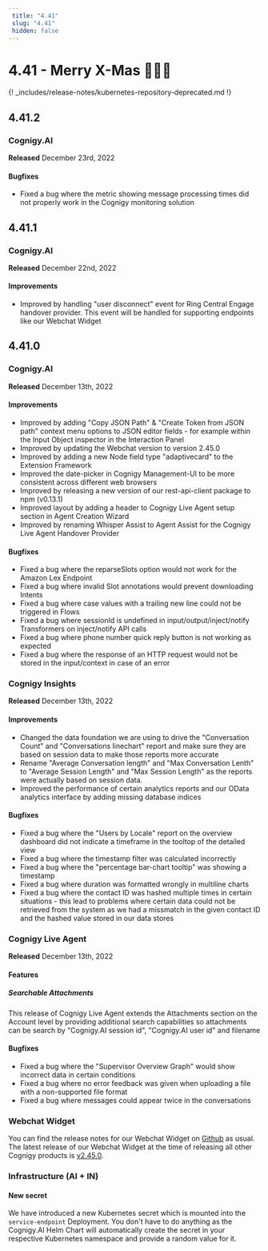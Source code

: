 ```yaml
---
 title: "4.41" 
 slug: "4.41" 
 hidden: false 
---
```

# 4.41 - Merry X-Mas 🎅🏻🎄

{! _includes/release-notes/kubernetes-repository-deprecated.md !}

## 4.41.2

### Cognigy.AI

**Released** December 23rd, 2022

#### Bugfixes
- Fixed a bug where the metric showing message processing times did not properly work in the Cognigy monitoring solution


## 4.41.1

### Cognigy.AI

**Released** December 22nd, 2022

#### Improvements
- Improved by handling "user disconnect" event for Ring Central Engage handover provider. This event will be handled for supporting endpoints like our Webchat Widget

## 4.41.0

### Cognigy.AI

**Released** December 13th, 2022

#### Improvements
- Improved by adding "Copy JSON Path" & "Create Token from JSON path" context menu options to JSON editor fields - for example within the Input Object inspector in the Interaction Panel
- Improved by updating the Webchat version to version 2.45.0
- Improved by adding a new Node field type "adaptivecard" to the Extension Framework
- Improved the date-picker in Cognigy Management-UI to be more consistent across different web browsers
- Improved by releasing a new version of our rest-api-client package to npm (v0.13.1)
- Improved layout by adding a header to Cognigy Live Agent setup section in Agent Creation Wizard
- Improved by renaming Whisper Assist to Agent Assist for the Cognigy Live Agent Handover Provider

#### Bugfixes
- Fixed a bug where the reparseSlots option would not work for the Amazon Lex Endpoint
- Fixed a bug where invalid Slot annotations would prevent downloading Intents
- Fixed a bug where case values with a trailing new line could not be triggered in Flows
- Fixed a bug where sessionId is undefined in input/output/inject/notify Transformers on inject/notify API calls
- Fixed a bug where phone number quick reply button is not working as expected
- Fixed a bug where the response of an HTTP request would not be stored in the input/context in case of an error

### Cognigy Insights

**Released** December 13th, 2022

#### Improvements
- Changed the data foundation we are using to drive the "Conversation Count" and "Conversations linechart" report and make sure they are based on session data to make those reports more accurate
- Rename "Average Conversation length" and "Max Conversation Lenth" to "Average Session Length" and "Max Session Length" as the reports were actually based on session data.
- Improved the performance of certain analytics reports and our OData analytics interface by adding missing database indices

#### Bugfixes
- Fixed a bug where the "Users by Locale" report on the overview dashboard did not indicate a timeframe in the tooltop of the detailed view
- Fixed a bug where the timestamp filter was calculated incorrectly
- Fixed a bug where the "percentage bar-chart tooltip" was showing a timestamp
- Fixed a bug where duration was formatted wrongly in multiline charts
- Fixed a bug where the contact ID was hashed multiple times in certain situations - this lead to problems where certain data could not be retrieved from the system as we had a missmatch in the given contact ID and the hashed value stored in our data stores

### Cognigy Live Agent

**Released** December 13th, 2022

#### Features
##### Searchable Attachments
This release of Cognigy Live Agent extends the Attachments section on the Account level by providing additional search capabilities so attachments can be search by "Cognigy.AI session id", "Cognigy.AI user id" and filename

#### Bugfixes
- Fixed a bug where the "Supervisor Overview Graph" would show incorrect data in certain conditions
- Fixed a bug where no error feedback was given when uploading a file with a non-supported file format
- Fixed a bug where messages could appear twice in the conversations

### Webchat Widget
You can find the release notes for our Webchat Widget on [Github](https://github.com/Cognigy/WebchatWidget/releases) as usual. The latest release of our Webchat Widget at the time of releasing all other Cognigy products is [v2.45.0](https://github.com/Cognigy/WebchatWidget/releases/tag/v2.45.0).

### Infrastructure (AI + IN)

#### New secret
We have introduced a new Kubernetes secret which is mounted into the `service-endpoint` Deployment. You don't have to do anything as the Cognigy.AI Helm Chart will automatically create the secret in your respective Kubernetes namespace and provide a random value for it.